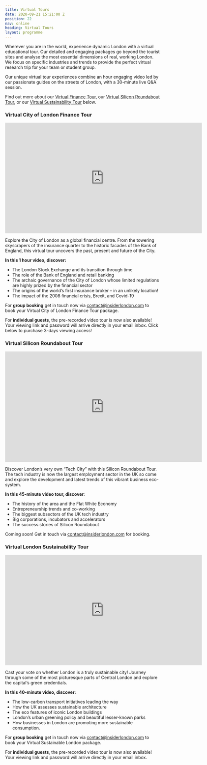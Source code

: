 ```yaml
---
title: Virtual Tours
date: 2020-09-21 15:21:00 Z
position: 22
nav: online
heading: Virtual Tours
layout: programme
---
```


Wherever you are in the world, experience dynamic London with a virtual educational tour. Our detailed and engaging packages go beyond the tourist sites and analyse the most essential dimensions of real, working London. We focus on specific industries and trends to provide the perfect virtual research trip for your team or student group.

Our unique virtual tour experiences combine an hour engaging video led by our passionate guides on the streets of London, with a 30-minute live Q&A session.

Find out more about our  [Virtual Finance Tour](#virtual-city-of-london-finance-tour), our [Virtual Silicon Roundabout Tour](#virtual-silicon-roundabout-tour), or our [Virtual Sustainability Tour](#virtual-london-sustainability-tour) below.
         
    
### Virtual City of London Finance Tour
<iframe src="https://player.vimeo.com/video/464964582" width="640" height="360" frameborder="0" allow="autoplay; fullscreen" allowfullscreen></iframe>

Explore the City of London as a global financial centre. From the towering skyscrapers of the insurance quarter to the historic facades of the Bank of England, this virtual tour uncovers the past, present and future of the City.

**In this 1 hour video, discover:**

* The London Stock Exchange and its transition through time
* The role of the Bank of England and retail banking
* The archaic governance of the City of London whose limited regulations are highly prized by the financial sector
* The origins of the world’s first insurance broker – in an unlikely location!
* The impact of the 2008 financial crisis, Brexit, and Covid-19

For **group booking** get in touch now via [contact@insiderlondon.com](mailto:contact@insiderlondon.com) to book your Virtual City of London Finance Tour package.

For **individual guests**, the pre-recorded video tour is now also available! Your viewing link and password will arrive directly in your email inbox. Click below to purchase 3-days viewing access!

<div id="smart-button-container">
      <div style="text-align: center;">
        <div id="paypal-button-container"></div>
      </div>
    </div>
  <script src="https://www.paypal.com/sdk/js?client-id=AfMBv6sR_vUrXQ7s7VvjhhR5SpnK5uV1mqFDzAxGh6tC_Hd2MHujg7c3bGzlc6FmNItHj9s10KNwXeEX&currency=GBP" data-sdk-integration-source="button-factory"></script>
  <script>
    function initPayPalButton() {
      paypal.Buttons({
        style: {
          shape: 'rect',
          color: 'silver',
          layout: 'vertical',
          label: 'buynow',
          
        },

        createOrder: function(data, actions) {
          return actions.order.create({
            purchase_units: [{"amount":{"currency_code":"GBP","value":10}}]
          });
        },

        onApprove: function(data, actions) {
          return actions.order.capture().then(function(details) {
            alert('Transaction completed by ' + details.payer.name.given_name + '!');
          });
        },

        onError: function(err) {
          console.log(err);
        }
      }).render('#paypal-button-container');
    }
    initPayPalButton();
  </script>

### Virtual Silicon Roundabout Tour

<iframe src="https://player.vimeo.com/video/499560927" width="640" height="360" frameborder="0" allow="autoplay; fullscreen; picture-in-picture" allowfullscreen></iframe>

Discover London’s very own “Tech City” with this Silicon Roundabout Tour. The tech industry is now the largest employment sector in the UK so come and explore the development and latest trends of this vibrant business eco-system.

**In this 45-minute video tour, discover**:
* The history of the area and the Flat White Economy
* Entrepreneurship trends and co-working
* The biggest subsectors of the UK tech industry
* Big corporations, incubators and accelerators
* The success stories of Silicon Roundabout

Coming soon! Get in touch via [contact@insiderlondon.com](mailto:contact@insiderlondon.com) for booking.


### Virtual London Sustainability Tour

<iframe src="https://player.vimeo.com/video/458894861" width="640" height="360" frameborder="0" allow="autoplay; fullscreen" allowfullscreen></iframe>
  
  
Cast your vote on whether London is a truly sustainable city! Journey through some of the most picturesque parts of Central London and explore the capital’s green credentials.

**In this 40-minute video, discover:**

* The low-carbon transport initiatives leading the way
* How the UK assesses sustainable architecture
* The eco features of iconic London buildings
* London’s urban greening policy and beautiful lesser-known parks
* How businesses in London are promoting more sustainable consumption.

For **group booking** get in touch now via [contact@insiderlondon.com](mailto:contact@insiderlondon.com) to book your Virtual Sustainable London package.

For **individual guests**, the pre-recorded video tour is now also available! Your viewing link and password will arrive directly in your email inbox. 